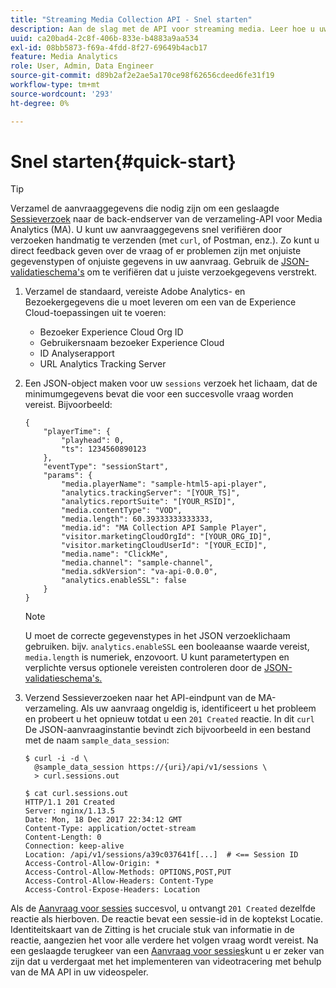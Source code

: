 ```yaml
---
title: "Streaming Media Collection API - Snel starten"
description: Aan de slag met de API voor streaming media. Leer hoe u uw aanvraaggegevens snel kunt verifiëren.
uuid: ca20bad4-2c8f-406b-833e-b4883a9aa534
exl-id: 08bb5873-f69a-4fdd-8f27-69649b4acb17
feature: Media Analytics
role: User, Admin, Data Engineer
source-git-commit: d89b2af2e2ae5a170ce98f62656cdeed6fe31f19
workflow-type: tm+mt
source-wordcount: '293'
ht-degree: 0%

---
```


# Snel starten{#quick-start}

>[!TIP]
>
>Verzamel de aanvraaggegevens die nodig zijn om een geslaagde [Sessieverzoek](/help/media-collection-api/mc-api-ref/mc-api-sessions-req.md) naar de back-endserver van de verzameling-API voor Media Analytics (MA). U kunt uw aanvraaggegevens snel verifiëren door verzoeken handmatig te verzenden (met `curl`, of Postman, enz.). Zo kunt u direct feedback geven over de vraag of er problemen zijn met onjuiste gegevenstypen of onjuiste gegevens in uw aanvraag. Gebruik de [JSON-validatieschema&#39;s](/help/media-collection-api/mc-api-ref/mc-api-json-validation.md) om te verifiëren dat u juiste verzoekgegevens verstrekt.

1. Verzamel de standaard, vereiste Adobe Analytics- en Bezoekergegevens die u moet leveren om een van de Experience Cloud-toepassingen uit te voeren:

   * Bezoeker Experience Cloud Org ID
   * Gebruikersnaam bezoeker Experience Cloud
   * ID Analyserapport
   * URL Analytics Tracking Server

1. Een JSON-object maken voor uw `sessions` verzoek het lichaam, dat de minimumgegevens bevat die voor een succesvolle vraag worden vereist. Bijvoorbeeld:

   ```
   { 
       "playerTime": { 
           "playhead": 0, 
           "ts": 1234560890123 
       }, 
       "eventType": "sessionStart", 
       "params": { 
           "media.playerName": "sample-html5-api-player", 
           "analytics.trackingServer": "[YOUR_TS]", 
           "analytics.reportSuite": "[YOUR_RSID]", 
           "media.contentType": "VOD", 
           "media.length": 60.39333333333333, 
           "media.id": "MA Collection API Sample Player", 
           "visitor.marketingCloudOrgId": "[YOUR_ORG_ID]", 
           "visitor.marketingCloudUserId": "[YOUR_ECID]",
           "media.name": "ClickMe", 
           "media.channel": "sample-channel", 
           "media.sdkVersion": "va-api-0.0.0", 
           "analytics.enableSSL": false 
       } 
   }
   ```

   >[!NOTE]
   >
   >U moet de correcte gegevenstypes in het JSON verzoeklichaam gebruiken. bijv. `analytics.enableSSL` een booleaanse waarde vereist, `media.length` is numeriek, enzovoort. U kunt parametertypen en verplichte versus optionele vereisten controleren door de [JSON-validatieschema&#39;s.](/help/media-collection-api/mc-api-impl/mc-api-validate-reqs.md)

1. Verzend Sessieverzoeken naar het API-eindpunt van de MA-verzameling. Als uw aanvraag ongeldig is, identificeert u het probleem en probeert u het opnieuw totdat u een `201 Created` reactie. In dit `curl` De JSON-aanvraaginstantie bevindt zich bijvoorbeeld in een bestand met de naam `sample_data_session`:

   ```
   $ curl -i -d \ 
     @sample_data_session https://{uri}/api/v1/sessions \ 
     > curl.sessions.out 
   
   $ cat curl.sessions.out 
   HTTP/1.1 201 Created 
   Server: nginx/1.13.5 
   Date: Mon, 18 Dec 2017 22:34:12 GMT 
   Content-Type: application/octet-stream 
   Content-Length: 0 
   Connection: keep-alive 
   Location: /api/v1/sessions/a39c037641f[...]  # <== Session ID  
   Access-Control-Allow-Origin: * 
   Access-Control-Allow-Methods: OPTIONS,POST,PUT 
   Access-Control-Allow-Headers: Content-Type 
   Access-Control-Expose-Headers: Location
   ```

Als de [Aanvraag voor sessies](/help/media-collection-api/mc-api-ref/mc-api-sessions-req.md) succesvol, u ontvangt `201 Created` dezelfde reactie als hierboven. De reactie bevat een sessie-id in de koptekst Locatie. Identiteitskaart van de Zitting is het cruciale stuk van informatie in de reactie, aangezien het voor alle verdere het volgen vraag wordt vereist. Na een geslaagde terugkeer van een [Aanvraag voor sessies](/help/media-collection-api/mc-api-ref/mc-api-sessions-req.md)kunt u er zeker van zijn dat u verdergaat met het implementeren van videotracering met behulp van de MA API in uw videospeler.
